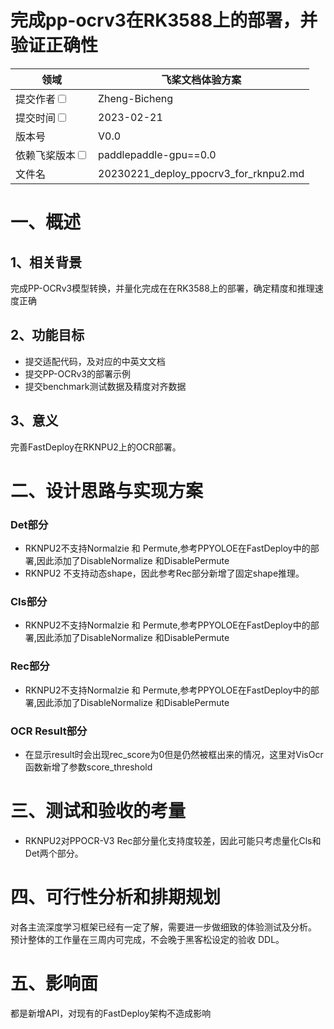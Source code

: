 # 完成pp-ocrv3在RK3588上的部署，并验证正确性

| 领域                                                       | 飞桨文档体验方案                                  | 
|----------------------------------------------------------|-------------------------------------------|
| 提交作者<input type="checkbox" class="rowselector hidden">   | Zheng-Bicheng                             | 
| 提交时间<input type="checkbox" class="rowselector hidden">   | 2023-02-21                                | 
| 版本号                                                      | V0.0                                      | 
| 依赖飞桨版本<input type="checkbox" class="rowselector hidden"> | paddlepaddle-gpu==0.0                     | 
| 文件名                                                      | 20230221_deploy_ppocrv3_for_rknpu2.md<br> | 


# 一、概述

## 1、相关背景

完成PP-OCRv3模型转换，并量化完成在在RK3588上的部署，确定精度和推理速度正确

## 2、功能目标

* 提交适配代码，及对应的中英文文档
* 提交PP-OCRv3的部署示例
* 提交benchmark测试数据及精度对齐数据

## 3、意义

完善FastDeploy在RKNPU2上的OCR部署。

# 二、设计思路与实现方案

### Det部分

- RKNPU2不支持Normalzie 和 Permute,参考PPYOLOE在FastDeploy中的部署,因此添加了DisableNormalize 和DisablePermute
- RKNPU2 不支持动态shape，因此参考Rec部分新增了固定shape推理。

### Cls部分

- RKNPU2不支持Normalzie 和 Permute,参考PPYOLOE在FastDeploy中的部署,因此添加了DisableNormalize 和DisablePermute

### Rec部分

- RKNPU2不支持Normalzie 和 Permute,参考PPYOLOE在FastDeploy中的部署,因此添加了DisableNormalize 和DisablePermute

### OCR Result部分

- 在显示result时会出现rec_score为0但是仍然被框出来的情况，这里对VisOcr函数新增了参数score_threshold


# 三、测试和验收的考量

* RKNPU2对PPOCR-V3 Rec部分量化支持度较差，因此可能只考虑量化Cls和Det两个部分。

# 四、可行性分析和排期规划

对各主流深度学习框架已经有一定了解，需要进一步做细致的体验测试及分析。
预计整体的工作量在三周内可完成，不会晚于黑客松设定的验收 DDL。


# 五、影响面

都是新增API，对现有的FastDeploy架构不造成影响
